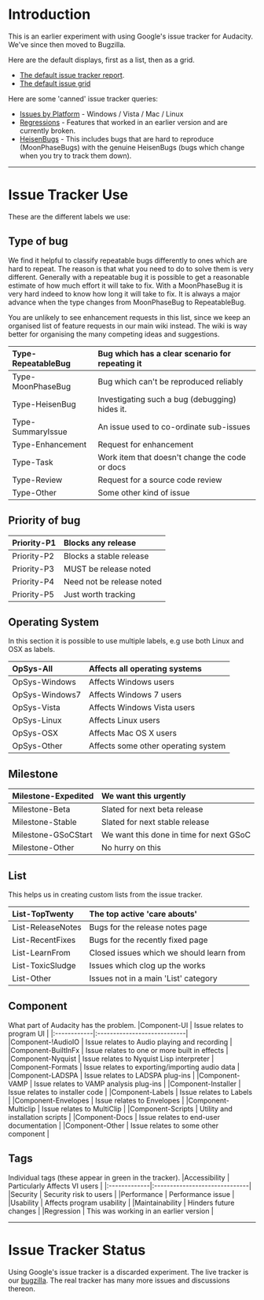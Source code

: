 # Introduction #

This is an earlier experiment with using Google's issue tracker for Audacity. We've since then moved to Bugzilla.

Here are the default displays, first as a list, then as a grid.
  * [The default issue tracker report](http://code.google.com/p/audacity/issues/list).
  * [The default issue grid](http://code.google.com/p/audacity/issues/list?can=2&q=&colspec=ID+Summary+Priority+Type+Status&sort=&x=priority&y=type&cells=tiles&mode=grid)

Here are some 'canned' issue tracker queries:

  * [Issues by Platform](http://code.google.com/p/audacity/issues/list?can=2&q=&sort=-opsys+component&colspec=ID%20Opsys%20Priority%20Type%20Component%20Summary) - Windows / Vista / Mac / Linux
  * [Regressions](http://code.google.com/p/audacity/issues/list?can=2&q=label%3ARegression) - Features that worked in an earlier version and are currently broken.
  * [HeisenBugs](http://code.google.com/p/audacity/issues/list?can=2&q=label%3AMoonPhaseBug+OR+label%3AHeisenBug&colspec=ID+Summary+Priority+Status+Type&cells=tiles) - This includes bugs that are hard to reproduce (MoonPhaseBugs) with the genuine HeisenBugs (bugs which change when you try to track them down).


---


# Issue Tracker Use #

These are the different labels we use:

## Type of bug ##

We find it helpful to classify repeatable bugs differently to ones which are hard to repeat.  The reason is that what you need to do to solve them is very different.  Generally with a repeatable bug it is possible to get a reasonable estimate of how much effort it will take to fix.  With a MoonPhaseBug it is very hard indeed to know how long it will take to fix.  It is always a major advance when the type changes from MoonPhaseBug to RepeatableBug.

You are unlikely to see enhancement requests in this list, since we keep an organised list of feature requests in our main wiki instead.  The wiki is way better for organising the many competing ideas and suggestions.

|Type-RepeatableBug | Bug which has a clear scenario for repeating it |
|:------------------|:------------------------------------------------|
|Type-MoonPhaseBug  | Bug which can't be reproduced reliably          |
|Type-HeisenBug     | Investigating such a bug (debugging) hides it.  |
|Type-SummaryIssue  | An issue used to co-ordinate sub-issues         |
|Type-Enhancement   | Request for enhancement                         |
|Type-Task          | Work item that doesn't change the code or docs  |
|Type-Review        | Request for a source code review                |
|Type-Other         | Some other kind of issue                        |

## Priority of bug ##

|Priority-P1 | Blocks any release |
|:-----------|:-------------------|
|Priority-P2 | Blocks a stable release |
|Priority-P3 | MUST be release noted |
|Priority-P4 | Need not be release noted |
|Priority-P5 | Just worth tracking |

## Operating System ##

In this section it is possible to use multiple labels, e.g use both Linux and OSX as labels.

|OpSys-All | Affects all operating systems |
|:---------|:------------------------------|
|OpSys-Windows | Affects Windows users         |
|OpSys-Windows7 | Affects Windows 7 users       |
|OpSys-Vista | Affects Windows Vista users   |
|OpSys-Linux | Affects Linux users           |
|OpSys-OSX | Affects Mac OS X users        |
|OpSys-Other | Affects some other operating system |

## Milestone ##
|Milestone-Expedited | We want this urgently |
|:-------------------|:----------------------|
|Milestone-Beta      | Slated for next beta release |
|Milestone-Stable    | Slated for next stable release |
|Milestone-GSoCStart | We want this done in time for next GSoC |
|Milestone-Other     | No hurry on this      |

## List ##
This helps us in creating custom lists from the issue tracker.

|List-TopTwenty | The top active 'care abouts' |
|:--------------|:-----------------------------|
|List-ReleaseNotes | Bugs for the release notes page |
|List-RecentFixes | Bugs for the recently fixed page |
|List-LearnFrom | Closed issues which we should learn from |
|List-ToxicSludge | Issues which clog up the works |
|List-Other     | Issues not in a main 'List' category |

## Component ##
What part of Audacity has the problem.
|Component-UI | Issue relates to program UI |
|:------------|:----------------------------|
|Component-!AudioIO | Issue relates to Audio playing and recording |
|Component-BuiltInFx | Issue relates to one or more built in effects |
|Component-Nyquist | Issue relates to Nyquist Lisp interpreter |
|Component-Formats | Issue relates to exporting/importing audio data |
|Component-LADSPA | Issue relates to LADSPA plug-ins |
|Component-VAMP | Issue relates to VAMP analysis plug-ins |
|Component-Installer | Issue relates to installer code |
|Component-Labels | Issue relates to Labels     |
|Component-Envelopes | Issue relates to Envelopes  |
|Component-Multiclip | Issue relates to MultiClip  |
|Component-Scripts | Utility and installation scripts |
|Component-Docs | Issue relates to end-user documentation |
|Component-Other | Issue relates to some other component |

## Tags ##
Individual tags (these appear in green in the tracker).
|Accessibility | Particularly Affects VI users |
|:-------------|:------------------------------|
|Security      | Security risk to users        |
|Performance   | Performance issue             |
|Usability     | Affects program usability     |
|Maintainability | Hinders future changes        |
|Regression    | This was working in an earlier version |



---



# Issue Tracker Status #

Using Google's issue tracker is a discarded experiment.  The live tracker is our  [bugzilla](http://wiki.audacityteam.org/index.php?title=Bug_Lists).  The real tracker has many more issues and discussions thereon.
